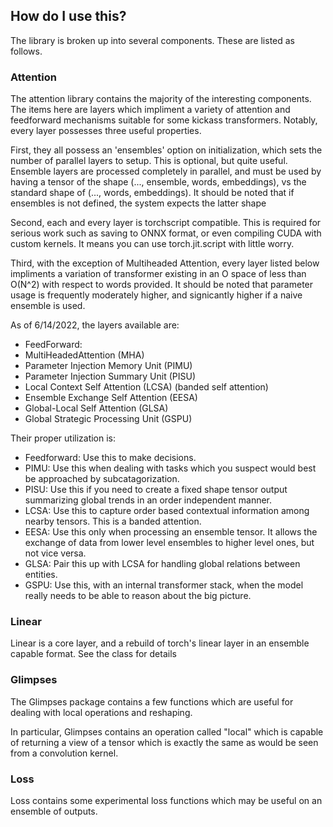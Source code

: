 

## How do I use this?

The library is broken up into several components. These are listed
as follows.

### Attention

The attention library contains the majority of the interesting components.
The items here are layers which impliment a variety of attention and feedforward
mechanisms suitable for some kickass transformers. Notably, every layer possesses
three useful properties.

First, they all possess an 'ensembles' option on initialization, which 
sets the number of parallel layers to setup. This is optional, but quite useful. Ensemble layers are processed completely
in parallel, and must be used by having a tensor of the shape (..., ensemble, words, embeddings), 
vs the standard shape of (..., words, embeddings). It should be noted that if ensembles is not defined,
the system expects the latter shape

Second, each and every layer is torchscript compatible. This is 
required for serious work such as saving to ONNX format, or even 
compiling CUDA with custom kernels. It means you can use torch.jit.script
with little worry.

Third, with the exception of Multiheaded Attention,
every layer listed below impliments a variation of 
transformer existing in an O space of less than O(N^2) with
respect to words provided. It should be noted that parameter
usage is frequently moderately higher, and signicantly higher
if a naive ensemble is used.

As of 6/14/2022, the layers available are:

* FeedForward: 
* MultiHeadedAttention (MHA)
* Parameter Injection Memory Unit (PIMU)
* Parameter Injection Summary Unit (PISU)
* Local Context Self Attention (LCSA) (banded self attention)
* Ensemble Exchange Self Attention (EESA)
* Global-Local Self Attention (GLSA)
* Global Strategic Processing Unit (GSPU)

Their proper utilization is:

* Feedforward: Use this to make decisions.
* PIMU: Use this when dealing with tasks
which you suspect would best be approached by
subcatagorization.
* PISU: Use this if you need to create a fixed shape
tensor output summarizing global trends in an order
independent manner.
* LCSA: Use this to capture order based contextual information
among nearby tensors. This is a banded attention.
* EESA: Use this only when processing an ensemble tensor. It allows
the exchange of data from lower level ensembles to higher level ones, but not vice versa.
* GLSA: Pair this up with LCSA for handling global 
relations between entities.
* GSPU: Use this, with an internal transformer stack, when the model really
needs to be able to reason about the big picture.

### Linear

Linear is a core layer, and a rebuild of torch's
linear layer in an ensemble capable format. See the 
class for details

### Glimpses

The Glimpses package contains a few functions which
are useful for dealing with local operations and reshaping.

In particular, Glimpses contains an operation called "local" 
which is capable of returning a view of a tensor which is 
exactly the same as would be seen from a convolution kernel.

### Loss

Loss contains some experimental loss functions which may
be useful on an ensemble of outputs.